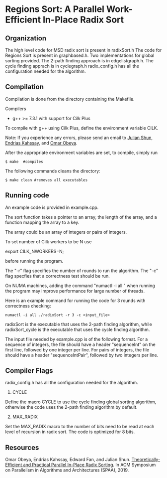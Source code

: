 Regions Sort: A Parallel Work-Efficient In-Place Radix Sort
======================


Organization
--------

The high level code for MSD radix sort is present in radixSort.h
The code for Regions Sort is present in graphbased.h.
Two implementations for global sorting provided.
The 2-path finding approach is in edgelistgraph.h.
The cycle finding apprach is in cyclegraph.h
radix\_config.h has all the configuration needed for the algorithm.

Compilation
--------

Compilation is done from the directory containing the Makefile.

Compilers

* g++ &gt;= 7.3.1 with support for Cilk Plus

To compile with g++ using Cilk Plus, define the environment variable
CILK.
 
Note: If you
experience any errors, please send an email to [Julian Shun](mailto:jshun@mit.edu), [Endrias Kahssay](mailto:endrias@mit.edu), and [Omar Obeya](mailto:omarobeya@gmail.com).

After the appropriate environment variables are set, to compile,
simply run

```
$ make  #compiles
```

The following commands cleans the directory:
```
$ make clean #removes all executables
```

Running code
-------
An example code is provided in example.cpp.

The sort function takes a pointer to an array, the length of the array, and a function mapping the array to a key.

The array could be an array of integers or pairs of integers.

To set number of Cilk workers to be N use

export CILK\_NWORKERS=N; 

before running the program.

The "-r" flag specifies the number of rounds to run the algorithm. The "-c" flag specfies that a correctness test should be run.

On NUMA machines, adding the command "numactl -i all " when running
the program may improve performance for large number of threads.

Here is an example command for running the code for 3 rounds with correctness checking:

```
numactl -i all ./radixSort -r 3 -c <input_file> 
```

radixSort is the executable that uses the 2-path finding algorithm,
while radixSort\_cycle is the executable that uses the cycle finding
algorithm.

The input file needed by example.cpp is of the following format. For a
sequence of integers, the file should have a header "sequenceInt" on
the first line, followed by one integer per line. For pairs of
integers, the file should have a header "sequenceIntPair", followed by
two integers per line.



Compiler Flags
---------
radix\_config.h has all the configuration needed for the algorithm.

1. CYCLE

Define the macro CYCLE to use the cycle finding global sorting
algorithm, otherwise the code uses the 2-path finding algorithm by default.

2. MAX\_RADIX

Set the MAX\_RADIX macro to the number of bits need to be read at each level of recursion in radix sort.
The code is optimized for 8 bits.



Resources  
-------- 

Omar Obeya, Endrias Kahssay, Edward Fan, and Julian Shun. [Theoretically-Efficient and Practical Parallel In-Place Radix Sorting](https://people.csail.mit.edu/jshun/RegionsSort.pdf). In ACM Symposium on
Parallelism in Algorithms and Architectures (SPAA), 2019.
